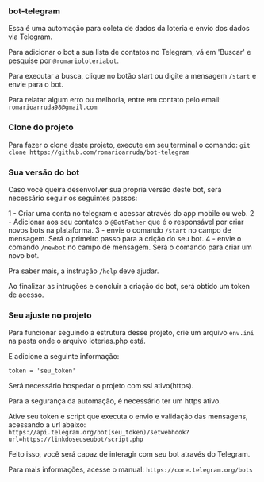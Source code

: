 ### bot-telegram
Essa é uma automação para coleta de dados da loteria e envio dos dados via Telegram.

Para adicionar o bot a sua lista de contatos no Telegram, vá em 'Buscar' e pesquise por `@romarioloteriabot`.

Para executar a busca, clique no botão start ou digite a mensagem `/start` e envie para o bot.

Para relatar algum erro ou melhoria, entre em contato pelo email: `romarioarruda98@gmail.com`


### Clone do projeto

Para fazer o clone deste projeto, execute em seu terminal o comando:
`git clone https://github.com/romarioarruda/bot-telegram`

### Sua versão do bot
Caso você queira desenvolver sua própria versão deste bot, será necessário seguir os seguintes passos:

1 - Criar uma conta no telegram e acessar através do app mobile ou web.
2 - Adicionar aos seu contatos o `@BotFather` que é o responsável por criar novos bots na plataforma.
3 - envie o comando `/start` no campo de mensagem. Será o primeiro passo para a crição do seu bot.
4 - envie o comando `/newbot` no campo de mensagem. Será o comando para criar um novo bot.

Pra saber mais, a instrução `/help` deve ajudar.

Ao finalizar as intruções e concluir a criação do bot, será obtido um token de acesso.

### Seu ajuste no projeto
Para funcionar seguindo a estrutura desse projeto, crie um arquivo `env.ini` na pasta onde o arquivo loterias.php está.

E adicione a seguinte informação:

`token = 'seu_token'`

Será necessário hospedar o projeto com ssl ativo(https).

Para a segurança da automação, é necessário ter um https ativo.

Ative seu token e script que executa o envio e validação das mensagens, acessando a url abaixo:
`https://api.telegram.org/bot(seu_token)/setwebhook?url=https://linkdoseuseubot/script.php`

Feito isso, você será capaz de interagir com seu bot através do Telegram.

Para mais informações, acesse o manual:
`https://core.telegram.org/bots`

